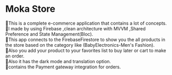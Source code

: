 # Moka Store
🔹This is a complete e-commerce application that contains a lot of concepts.<br>
🔹I made by using Firebase ,clean architecture with MVVM ,Shared Preference and State Management(Bloc).<br>
🔹This app connects to the FirebaseFirestore to show you the all products in the store based on the category like (BabyElectronics-Men's Fashion).<br>
🔹Also you add your product to your favorites list to buy later or cart to make an order.<br>
🔹Also it has the dark mode and translation option.<br>
🔹contains the Payment gateway integration for orders.<br>



